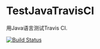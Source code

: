 # TestJavaTravisCI
用Java语言测试Travis CI.

[![Build Status](https://www.travis-ci.org/ixueaedu/TestJavaTravisCI1.svg?branch=master)](https://www.travis-ci.org/ixueaedu/TestJavaTravisCI1)
